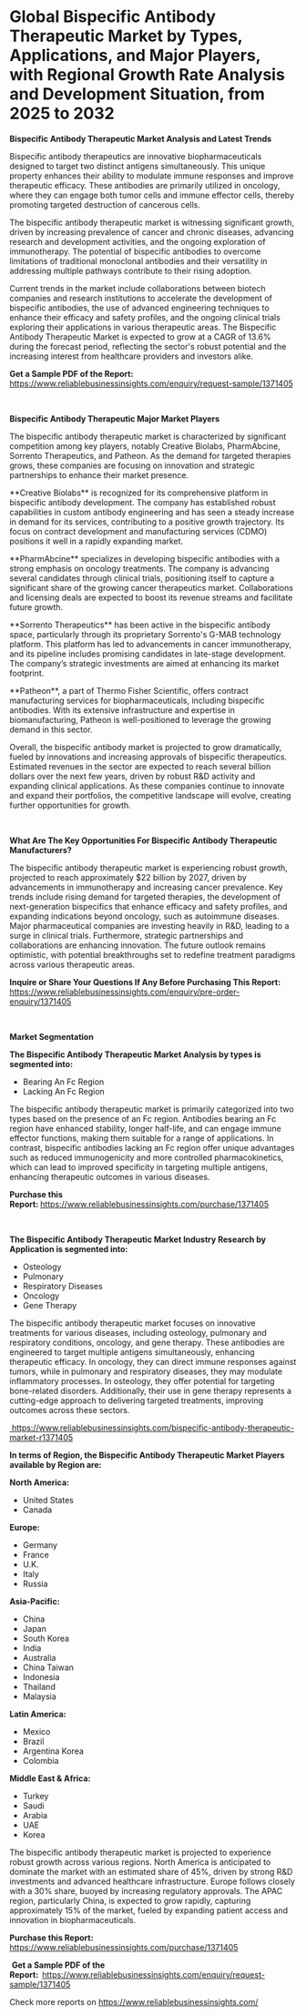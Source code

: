 <p><h1>Global Bispecific Antibody Therapeutic Market by Types, Applications, and Major Players, with Regional Growth Rate Analysis and Development Situation, from 2025 to 2032</h1></p><p><strong>Bispecific Antibody Therapeutic Market Analysis and Latest Trends</strong></p>
<p><p>Bispecific antibody therapeutics are innovative biopharmaceuticals designed to target two distinct antigens simultaneously. This unique property enhances their ability to modulate immune responses and improve therapeutic efficacy. These antibodies are primarily utilized in oncology, where they can engage both tumor cells and immune effector cells, thereby promoting targeted destruction of cancerous cells.</p><p>The bispecific antibody therapeutic market is witnessing significant growth, driven by increasing prevalence of cancer and chronic diseases, advancing research and development activities, and the ongoing exploration of immunotherapy. The potential of bispecific antibodies to overcome limitations of traditional monoclonal antibodies and their versatility in addressing multiple pathways contribute to their rising adoption.</p><p>Current trends in the market include collaborations between biotech companies and research institutions to accelerate the development of bispecific antibodies, the use of advanced engineering techniques to enhance their efficacy and safety profiles, and the ongoing clinical trials exploring their applications in various therapeutic areas. The Bispecific Antibody Therapeutic Market is expected to grow at a CAGR of 13.6% during the forecast period, reflecting the sector's robust potential and the increasing interest from healthcare providers and investors alike.</p></p>
<p><strong>Get a Sample PDF of the Report:&nbsp;</strong> <a href="https://www.reliablebusinessinsights.com/enquiry/request-sample/1371405?utm_campaign=3074&utm_medium=2&utm_source=Github&utm_content=ia&utm_term=22032025&utm_id=bispecific-antibody-therapeutic">https://www.reliablebusinessinsights.com/enquiry/request-sample/1371405</a></p>
<p>&nbsp;</p>
<p><strong>Bispecific Antibody Therapeutic Major Market Players</strong></p>
<p><p>The bispecific antibody therapeutic market is characterized by significant competition among key players, notably Creative Biolabs, PharmAbcine, Sorrento Therapeutics, and Patheon. As the demand for targeted therapies grows, these companies are focusing on innovation and strategic partnerships to enhance their market presence.</p><p>**Creative Biolabs** is recognized for its comprehensive platform in bispecific antibody development. The company has established robust capabilities in custom antibody engineering and has seen a steady increase in demand for its services, contributing to a positive growth trajectory. Its focus on contract development and manufacturing services (CDMO) positions it well in a rapidly expanding market.</p><p>**PharmAbcine** specializes in developing bispecific antibodies with a strong emphasis on oncology treatments. The company is advancing several candidates through clinical trials, positioning itself to capture a significant share of the growing cancer therapeutics market. Collaborations and licensing deals are expected to boost its revenue streams and facilitate future growth.</p><p>**Sorrento Therapeutics** has been active in the bispecific antibody space, particularly through its proprietary Sorrento's G-MAB technology platform. This platform has led to advancements in cancer immunotherapy, and its pipeline includes promising candidates in late-stage development. The company’s strategic investments are aimed at enhancing its market footprint.</p><p>**Patheon**, a part of Thermo Fisher Scientific, offers contract manufacturing services for biopharmaceuticals, including bispecific antibodies. With its extensive infrastructure and expertise in biomanufacturing, Patheon is well-positioned to leverage the growing demand in this sector.</p><p>Overall, the bispecific antibody market is projected to grow dramatically, fueled by innovations and increasing approvals of bispecific therapeutics. Estimated revenues in the sector are expected to reach several billion dollars over the next few years, driven by robust R&D activity and expanding clinical applications. As these companies continue to innovate and expand their portfolios, the competitive landscape will evolve, creating further opportunities for growth.</p></p>
<p>&nbsp;</p>
<p><strong>What Are The Key Opportunities For Bispecific Antibody Therapeutic Manufacturers?</strong></p>
<p><p>The bispecific antibody therapeutic market is experiencing robust growth, projected to reach approximately $22 billion by 2027, driven by advancements in immunotherapy and increasing cancer prevalence. Key trends include rising demand for targeted therapies, the development of next-generation bispecifics that enhance efficacy and safety profiles, and expanding indications beyond oncology, such as autoimmune diseases. Major pharmaceutical companies are investing heavily in R&D, leading to a surge in clinical trials. Furthermore, strategic partnerships and collaborations are enhancing innovation. The future outlook remains optimistic, with potential breakthroughs set to redefine treatment paradigms across various therapeutic areas.</p></p>
<p><strong>Inquire or Share Your Questions If Any Before Purchasing This Report:</strong> <a href="https://www.reliablebusinessinsights.com/enquiry/pre-order-enquiry/1371405?utm_campaign=3074&utm_medium=2&utm_source=Github&utm_content=ia&utm_term=22032025&utm_id=bispecific-antibody-therapeutic">https://www.reliablebusinessinsights.com/enquiry/pre-order-enquiry/1371405</a></p>
<p>&nbsp;</p>
<p><strong>Market Segmentation</strong></p>
<p><strong>The Bispecific Antibody Therapeutic Market Analysis by types is segmented into:</strong></p>
<p><ul><li>Bearing An Fc Region</li><li>Lacking An Fc Region</li></ul></p>
<p><p>The bispecific antibody therapeutic market is primarily categorized into two types based on the presence of an Fc region. Antibodies bearing an Fc region have enhanced stability, longer half-life, and can engage immune effector functions, making them suitable for a range of applications. In contrast, bispecific antibodies lacking an Fc region offer unique advantages such as reduced immunogenicity and more controlled pharmacokinetics, which can lead to improved specificity in targeting multiple antigens, enhancing therapeutic outcomes in various diseases.</p></p>
<p><strong>Purchase this Report:&nbsp;</strong><a href="https://www.reliablebusinessinsights.com/purchase/1371405?utm_campaign=3074&utm_medium=2&utm_source=Github&utm_content=ia&utm_term=22032025&utm_id=bispecific-antibody-therapeutic">https://www.reliablebusinessinsights.com/purchase/1371405</a></p>
<p>&nbsp;</p>
<p><strong>The Bispecific Antibody Therapeutic Market Industry Research by Application is segmented into:</strong></p>
<p><ul><li>Osteology</li><li>Pulmonary</li><li>Respiratory Diseases</li><li>Oncology</li><li>Gene Therapy</li></ul></p>
<p><p>The bispecific antibody therapeutic market focuses on innovative treatments for various diseases, including osteology, pulmonary and respiratory conditions, oncology, and gene therapy. These antibodies are engineered to target multiple antigens simultaneously, enhancing therapeutic efficacy. In oncology, they can direct immune responses against tumors, while in pulmonary and respiratory diseases, they may modulate inflammatory processes. In osteology, they offer potential for targeting bone-related disorders. Additionally, their use in gene therapy represents a cutting-edge approach to delivering targeted treatments, improving outcomes across these sectors.</p></p>
<p><a href="https://www.reliablebusinessinsights.com/bispecific-antibody-therapeutic-market-r1371405?utm_campaign=3074&utm_medium=2&utm_source=Github&utm_content=ia&utm_term=22032025&utm_id=bispecific-antibody-therapeutic">&nbsp;https://www.reliablebusinessinsights.com/bispecific-antibody-therapeutic-market-r1371405</a></p>
<p><strong>In terms of Region, the Bispecific Antibody Therapeutic Market Players available by Region are:</strong></p>
<p>
    <p> <strong> North America: </strong>
        <ul>
            <li>United States</li>
            <li>Canada</li>
        </ul>
        </p> 
    <p> <strong> Europe: </strong>
        <ul>
            <li>Germany</li>
            <li>France</li>
            <li>U.K.</li>
            <li>Italy</li>
            <li>Russia</li>
        </ul>
        </p> 
    <p> <strong> Asia-Pacific: </strong>
        <ul>
            <li>China</li>
            <li>Japan</li>
            <li>South Korea</li>
            <li>India</li>
            <li>Australia</li>
            <li>China Taiwan</li>
            <li>Indonesia</li>
            <li>Thailand</li>
            <li>Malaysia</li>
        </ul>
        </p> 
    <p> <strong> Latin America: </strong>
        <ul>
            <li>Mexico</li>
            <li>Brazil</li>
            <li>Argentina Korea</li>
            <li>Colombia</li>
        </ul>
        </p> 
    <p> <strong> Middle East & Africa: </strong>
        <ul>
            <li>Turkey</li>
            <li>Saudi</li>
            <li>Arabia</li>
            <li>UAE</li>
            <li>Korea</li>
        </ul>
    </p>
    </p>
<p><p>The bispecific antibody therapeutic market is projected to experience robust growth across various regions. North America is anticipated to dominate the market with an estimated share of 45%, driven by strong R&D investments and advanced healthcare infrastructure. Europe follows closely with a 30% share, buoyed by increasing regulatory approvals. The APAC region, particularly China, is expected to grow rapidly, capturing approximately 15% of the market, fueled by expanding patient access and innovation in biopharmaceuticals.</p></p>
<p><strong>Purchase this Report: </strong><a href="https://www.reliablebusinessinsights.com/purchase/1371405?utm_campaign=3074&utm_medium=2&utm_source=Github&utm_content=ia&utm_term=22032025&utm_id=bispecific-antibody-therapeutic">https://www.reliablebusinessinsights.com/purchase/1371405</a></p>
<p>&nbsp;<strong>Get a Sample PDF of the Report:&nbsp;&nbsp;</strong><a href="https://www.reliablebusinessinsights.com/enquiry/request-sample/1371405?utm_campaign=3074&utm_medium=2&utm_source=Github&utm_content=ia&utm_term=22032025&utm_id=bispecific-antibody-therapeutic">https://www.reliablebusinessinsights.com/enquiry/request-sample/1371405</a></p>
<p><strong></strong></p>
<p>Check more reports on <a href="https://www.reliablebusinessinsights.com/?utm_campaign=3074&utm_medium=2&utm_source=Github&utm_content=ia&utm_term=22032025&utm_id=bispecific-antibody-therapeutic">https://www.reliablebusinessinsights.com/</a></p>